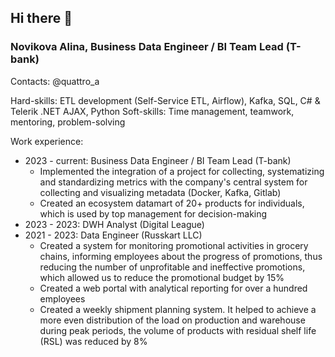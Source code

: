 ## Hi there 👋
### Novikova Alina, Business Data Engineer / BI Team Lead (T-bank)
Contacts: @quattro_a

Hard-skills: ETL development (Self-Service ETL, Airflow), Kafka, SQL, C# & Telerik .NET AJAX, Python
Soft-skills: Time management, teamwork, mentoring, problem-solving 

Work experience:
- 2023 - current: Business Data Engineer / BI Team Lead (T-bank)
  - Implemented the integration of a project for collecting, systematizing and standardizing metrics with the company's central system for collecting and visualizing metadata (Docker, Kafka, Gitlab)
  - Сreated an ecosystem datamart of 20+ products for individuals, which is used by top management for decision-making
- 2023 - 2023: DWH Analyst (Digital League)
- 2021 - 2023: Data Engineer (Russkart LLC)
  - Created a system for monitoring promotional activities in grocery chains, informing employees about the progress of promotions, thus reducing the number of unprofitable and ineffective promotions, which allowed us to reduce the promotional budget by 15%
  - Created a web portal with analytical reporting for over a hundred employees
  - Created a weekly shipment planning system. It helped to achieve a more even distribution of the load on production and warehouse during peak periods, the volume of products with residual shelf life (RSL) was reduced by 8%
<!--
**Quidam33/Quidam33** is a ✨ _special_ ✨ repository because its `README.md` (this file) appears on your GitHub profile.

Here are some ideas to get you started:

- 🔭 I’m currently working on ...
- 🌱 I’m currently learning ...
- 👯 I’m looking to collaborate on ...
- 🤔 I’m looking for help with ...
- 💬 Ask me about ...
- 📫 How to reach me: ...
- 😄 Pronouns: ...
- ⚡ Fun fact: ...
-->

